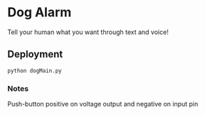 # Dog Alarm

Tell your human what you want through text and voice!

## Deployment

```
python dogMain.py
```

### Notes

Push-button positive on voltage output and 
negative on input pin

